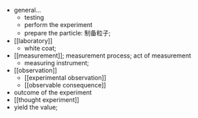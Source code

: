 - general...
    - testing
    - perform the experiment
    - prepare the particle: 制备粒子;
- [[laboratory]]
    - white coat;
- [[measurement]]; measurement process; act of measurement
    - measuring instrument;
- [[observation]]
    - [[experimental observation]]
    - [[observable consequence]]
- outcome of the experiment
- [[thought experiment]]
- yield the value;
